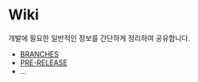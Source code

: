 # Wiki

개발에 필요한 일반적인 정보를 간단하게 정리하여 공유합니다.

- [BRANCHES](https://github.com/yogiyo/customer-js/blob/main/.wiki/BRANCHES.md)
- [PRE-RELEASE](https://github.com/yogiyo/customer-js/blob/main/.wiki/PRE-RELEASE.md)
- ...
